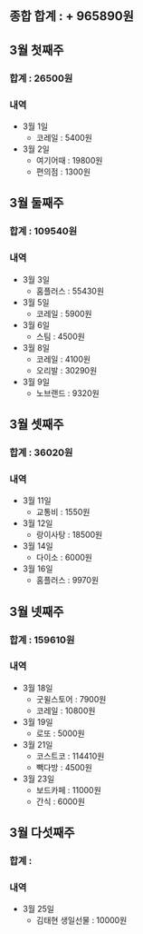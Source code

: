 ## 종합 합계 :  + 965890원

## 3월 첫째주
### 합계 :  26500원

### 내역 
- 3월 1일
	- 코레일 : 5400원
- 3월 2일
	- 여기어때 : 19800원
	- 편의점 : 1300원
## 3월 둘째주
### 합계 : 109540원

### 내역
- 3월 3일
	- 홈플러스 : 55430원
- 3월 5일
	- 코레일 : 5900원
- 3월 6일
	- 스팀 : 4500원
- 3월 8일 
	- 코레일 : 4100원
	- 오리발 : 30290원
- 3월 9일 
	- 노브랜드 : 9320원
## 3월 셋째주

### 합계 : 36020원

### 내역
- 3월 11일
	- 교통비 : 1550원
- 3월 12일
	- 랑이사탕 : 18500원
- 3월 14일
	- 다이소 : 6000원
- 3월 16일
	- 홈플러스 : 9970원
## 3월 넷째주

### 합계 : 159610원

### 내역 
- 3월 18일
	- 굿윌스토어 : 7900원
	- 코레일 : 10800원
- 3월 19일
	- 로또 : 5000원
- 3월 21일
	- 코스트코 : 114410원
	- 빽다방 : 4500원
- 3월 23일
	- 보드카페 : 11000원
	- 간식 : 6000원

## 3월 다섯째주
### 합계 : 

### 내역 
- 3월 25일 
	- 김태현 생일선물 : 10000원